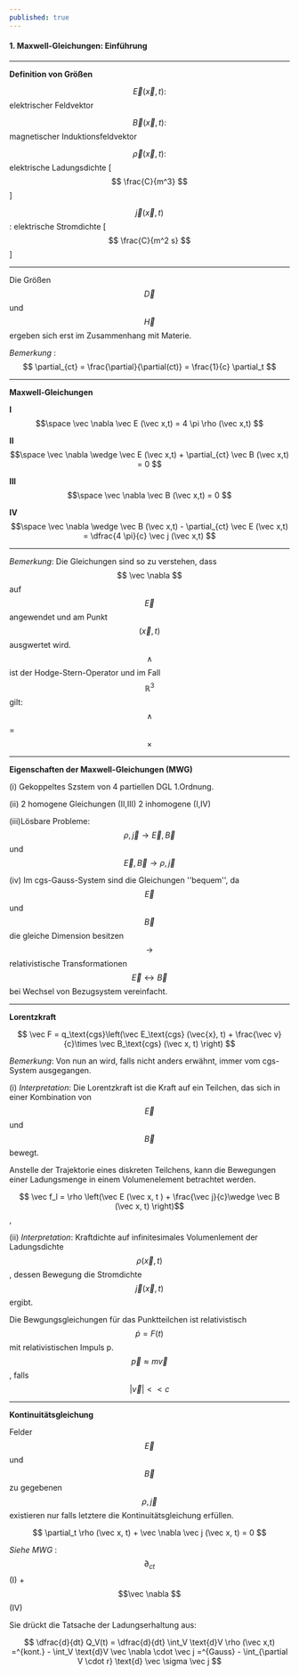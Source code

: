 ```yaml
---
published: true
---
```


#### 1. Maxwell-Gleichungen: Einführung

----

**Definition von Größen**

$$\vec E(\vec x,t) :$$ elektrischer Feldvektor

$$\vec B(\vec x,t) :$$ magnetischer Induktionsfeldvektor

$$\vec \rho(\vec x,t) :$$ elektrische Ladungsdichte [ $$ \frac{C}{m^3} $$ ]

$$\vec j(\vec x,t) $$ : elektrische Stromdichte  [ $$ \frac{C}{m^2 s} $$ ]

----

 Die Größen $$ \vec D $$ und $$ \vec H $$ ergeben sich erst im Zusammenhang mit Materie.
 
_Bemerkung_ : $$ \partial_{ct} = \frac{\partial}{\partial(ct)} = \frac{1}{c} \partial_t $$
 
----

**Maxwell-Gleichungen**

 **I**	 $$\space \vec \nabla \vec E (\vec x,t) = 4 \pi \rho (\vec x,t) $$
 
 **II**   $$\space 	\vec \nabla \wedge \vec E (\vec x,t) + \partial_{ct} \vec B (\vec x,t) = 0 $$
 
 **III** $$\space  \vec \nabla \vec B (\vec x,t) = 0 $$
 
 **IV**		$$\space \vec \nabla \wedge \vec B (\vec x,t) - \partial_{ct} \vec E (\vec x,t) = \dfrac{4 \pi}{c} \vec j (\vec x,t) $$
 
----
 _Bemerkung_: Die Gleichungen sind so zu verstehen, dass $$ \vec \nabla $$ auf $$ \vec E $$ angewendet und am Punkt $$(\vec x,t)$$ ausgwertet wird. $$ \wedge $$ ist der Hodge-Stern-Operator und im Fall $$ \mathbb{R}^3 $$ gilt: $$ \wedge $$ = $$ \times $$
 
----
 
**Eigenschaften der Maxwell-Gleichungen (MWG)**

(i) Gekoppeltes Szstem von 4 partiellen DGL 1.Ordnung.

(ii) 2 homogene Gleichungen (II,III) 2 inhomogene (I,IV)

(iii)Lösbare Probleme: $$ \rho , \vec j  \rightarrow \vec E, \vec B$$ und $$ \vec E, \vec B \rightarrow \rho, \vec j $$

(iv) Im cgs-Gauss-System sind die Gleichungen ''bequem'', da $$ \vec E $$ und $$ \vec B $$ die gleiche Dimension besitzen $$ \rightarrow$$ relativistische Transformationen $$ \vec E \leftrightarrow \vec B $$ bei Wechsel von Bezugsystem vereinfacht.

----

**Lorentzkraft**


$$ \vec F = q_\text{cgs}\left(\vec E_\text{cgs} (\vec{x}, t)  + \frac{\vec v}{c}\times \vec B_\text{cgs} (\vec x, t) 
\right) $$  

_Bemerkung_: Von nun an wird, falls nicht anders erwähnt, immer vom cgs-System ausgegangen.

(i) _Interpretation_: Die Lorentzkraft ist die Kraft auf ein Teilchen, das sich in einer Kombination von $$ \vec E $$ und $$ \vec B $$ bewegt.

Anstelle der Trajektorie eines diskreten Teilchens, kann die Bewegungen einer Ladungsmenge in einem Volumenelement betrachtet werden.

$$ \vec f_l = \rho \left(\vec E (\vec x, t ) + \frac{\vec j}{c}\wedge \vec B (\vec x, t) \right)$$, 

(ii) _Interpretation_: Kraftdichte auf infinitesimales Volumenlement der Ladungsdichte $$\rho (\vec x, t)$$, dessen Bewegung die Stromdichte $$ \vec j (\vec x, t) $$ ergibt.

Die Bewgungsgleichungen für das Punktteilchen 
ist relativistisch $$ \dot{p} = F(t) $$ mit relativistischen Impuls p. $$ \vec p \approx m \vec v$$, falls $$  |\vec v| << c $$

-----
**Kontinuitätsgleichung**

Felder $$ \vec E$$ und $$ \vec B $$ zu gegebenen $$ \rho, \vec j $$ existieren nur falls letztere die Kontinuitätsgleichung erfüllen.

$$ \partial_t \rho (\vec x, t) + \vec \nabla \vec j (\vec x, t) = 0 $$

_Siehe MWG_ : $$ \partial_{ct}$$ (I) + $$\vec \nabla $$ (IV)

Sie drückt die Tatsache der Ladungserhaltung aus: 

$$ \dfrac{d}{dt} Q_V(t) = \dfrac{d}{dt} \int_V \text{d}V \rho (\vec x,t) =^{kont.} - \int_V \text{d}V \vec \nabla \cdot \vec j =^{Gauss} - \int_{\partial V \cdot r} \text{d} \vec \sigma \vec j $$
